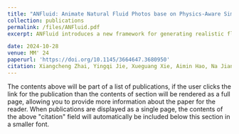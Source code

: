 ```yaml
---
title: "ANFluid: Animate Natural Fluid Photos base on Physics-Aware Simulation and Dual-Flow Texture Learning"
collection: publications
permalink: /files/ANFluid.pdf
excerpt: ANFluid introduces a new framework for generating realistic fluid animations from a single static image by combining physics-aware simulation (PAS) and dual-flow texture learning (DFTL). PAS ensures motion follows physical principles, while DFTL enhances texture prediction through innovative self-supervised techniques, improving animation quality without increasing model parameters. Experimental results show ANFluid outperforms existing methods in terms of physical consistency and content alignment, and user studies confirm its superior quality. The framework also supports interactive editing for dynamic content creation.

date: 2024-10-28
venue: MM' 24
paperurl: 'https://doi.org/10.1145/3664647.3680950'
citation: Xiangcheng Zhai, Yingqi Jie, Xueguang Xie, Aimin Hao, Na Jiang, and Yang Gao. 2024. ANFluid':' Animate Natural Fluid Photos base on Physics-Aware Simulation and Dual-Flow Texture Learning. In Proceedings of the 32nd ACM International Conference on Multimedia (MM '24). Association for Computing Machinery, New York, NY, USA, 3323–3331.  
---
```


The contents above will be part of a list of publications, if the user clicks the link for the publication than the contents of section will be rendered as a full page, allowing you to provide more information about the paper for the reader. When publications are displayed as a single page, the contents of the above "citation" field will automatically be included below this section in a smaller font.
